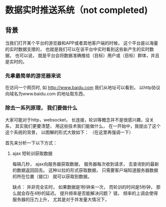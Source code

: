 # 数据实时推送系统（not completed)


## 背景
当我们打开某个平台的游览器和APP或者其他客户端的时候， 这个平台是以海量的实时数据支撑的， 也就是我们可以在该平台中实时看到这些新产生的实时数据， 也可以说， 就是平台会将数据准确推给（目标）用户或（目标）群体，并且是实时的。

### 先拿最简单的游览器来说
在访问一个网页时, 如 http://www.baidu.com 我们从地址可以看到， 以http协议向域名为www.baidu.com 的地址取东西， 





### 除去一系列原理， 我们要做什么
大家可能对于http，websocket， 长连接，轮训等概念并不是很感兴趣，没关系， 其实我们更要清楚， 用这些技术我们能做什么， 在一开始中，我提出了这个这个系统的背景， 以图解的形式大致如下： （在这里再强调一下）   




首先来分析一下以下方式：
1. ajax 短轮训获取数据 

    每隔几秒， ajax向服务器获取数据， 服务器每次收到请求， 去查询到的最新的数据返回回去。 
    这种以拉的形式获取数据， 只需要客户端知道服务器数据的所在位置（接口） 就可以获取到数据。  
    
    缺点： 并非完全实时， 如果数据是1秒钟来一次， 而轮训的时间是5秒钟， 那么就会存在4秒的延迟。 提升频率是否能解决问题？ 错， 频率的上调会使得服务器的压力上升， 尤其是对于并发量大情况下， 

